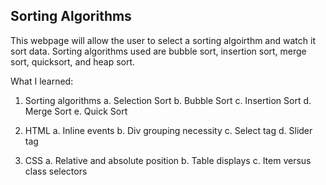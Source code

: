 Sorting Algorithms
-------------------

This webpage will allow the user to select a sorting algoirthm and watch it sort data. Sorting algorithms used are bubble sort, insertion sort, merge sort, quicksort, and heap sort.

What I learned: 
1. Sorting algorithms
    a. Selection Sort
    b. Bubble Sort
    c. Insertion Sort
    d. Merge Sort
    e. Quick Sort

2. HTML
    a. Inline events
    b. Div grouping necessity
    c. Select tag
    d. Slider tag
    

3. CSS
    a. Relative and absolute position
    b. Table displays
    c. Item versus class selectors


